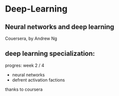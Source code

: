 # Deep-Learning


## Neural networks and deep learning
 
Couersera, by Andrew Ng
  
## deep learning specialization: 
progres: week 2 / 4 

* neural networks
* defrent activation factions


thanks to coursera


